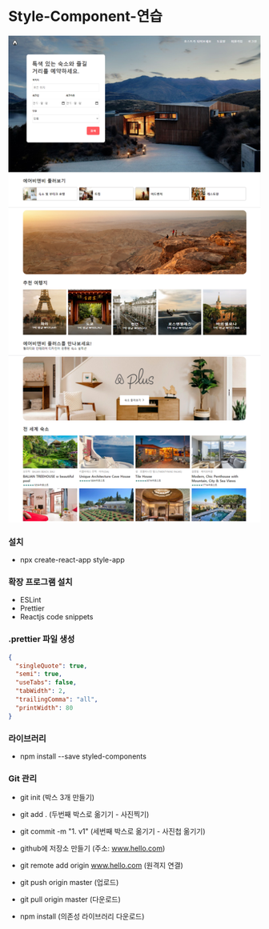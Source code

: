 # Style-Component-연습

![img](https://github.com/codingspecialist/React-Style-App/blob/master/preview/1.png)
![img](https://github.com/codingspecialist/React-Style-App/blob/master/preview/2.png)
![img](https://github.com/codingspecialist/React-Style-App/blob/master/preview/3.png)

### 설치

- npx create-react-app style-app

### 확장 프로그램 설치

- ESLint
- Prettier
- Reactjs code snippets

### .prettier 파일 생성

```json
{
  "singleQuote": true,
  "semi": true,
  "useTabs": false,
  "tabWidth": 2,
  "trailingComma": "all",
  "printWidth": 80
}
```

### 라이브러리

- npm install --save styled-components

### Git 관리

- git init (박스 3개 만들기)
- git add . (두번째 박스로 옮기기 - 사진찍기)
- git commit -m "1. v1" (세번째 박스로 옮기기 - 사진첩 옮기기)

- github에 저장소 만들기 (주소: www.hello.com)

- git remote add origin www.hello.com (원격지 연결)
- git push origin master (업로드)

- git pull origin master (다운로드)
- npm install (의존성 라이브러리 다운로드)
